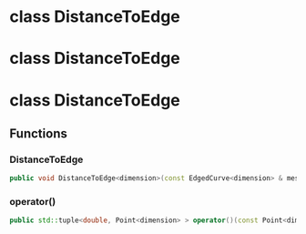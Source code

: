 # class DistanceToEdge


# class DistanceToEdge


# class DistanceToEdge


## Functions

### DistanceToEdge

```cpp
public void DistanceToEdge<dimension>(const EdgedCurve<dimension> & mesh)
```


### operator()

```cpp
public std::tuple<double, Point<dimension> > operator()(const Point<dimension> & query, index_t cur_box)
```




